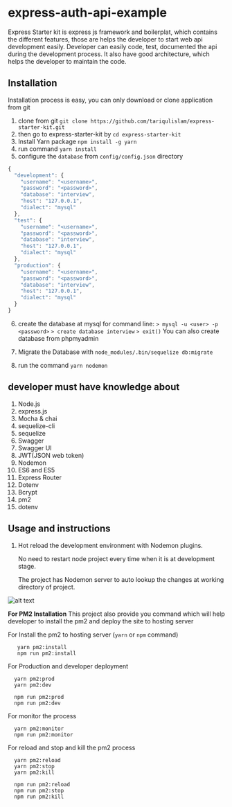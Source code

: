 
# express-auth-api-example
Express Starter kit is express js framework and boilerplat, which contains the different features, those are helps the developer to start web api development easily. Developer can easily code, test, documented the api during the development process. It also have good architecture, which helps the developer to maintain the code.

## Installation

Installation process is easy, you can only download or clone application from git

1. clone from git `git clone https://github.com/tariqulislam/express-starter-kit.git`
2. then go to express-starter-kit by `cd express-starter-kit`
3. Install Yarn package `npm install -g yarn`
4. run command `yarn install`
5. configure the `database` from `config/config.json` directory
```javascript
{
  "development": {
    "username": "<username>",
    "password": "<password>",
    "database": "interview",
    "host": "127.0.0.1",
    "dialect": "mysql"
  },
  "test": {
    "username": "<username>",
    "password": "<password>",
    "database": "interview",
    "host": "127.0.0.1",
    "dialect": "mysql"
  },
  "production": {
    "username": "<username>",
    "password": "<password>",
    "database": "interview",
    "host": "127.0.0.1",
    "dialect": "mysql"
  }
}

```
6. create the database at mysql
    for command line:
        `> mysql -u <user> -p <password>`
        `> create database interview`
        `> exit()`
    You can also create database from phpmyadmin

7. Migrate the Database with `node_modules/.bin/sequelize db:migrate`
8. run the command `yarn nodemon`


## developer must have knowledge about

1. Node.js
2. express.js
3. Mocha & chai
4. sequelize-cli
5. sequelize
6. Swagger
7. Swagger UI
8. JWT(JSON web token)
9. Nodemon
10. ES6 and ES5
11. Express Router
12. Dotenv
13. Bcrypt
14. pm2
15. dotenv

## Usage and instructions

1. Hot reload the development environment with Nodemon plugins.


    No need to restart node project every time when it is at development stage.

    The project has Nodemon server to auto lookup the changes at working directory of project.

![alt text](https://github.com/tariqulislam/express-starter-kit/blob/feature/user-guide/public/images/nodemoon.png)


**For PM2 Installation**
This project also provide you command which will help developer to install the pm2 and deploy the site to hosting server

  For Install the pm2 to hosting server (`yarn` or `npm` command)
  ```
     yarn pm2:install
     npm run pm2:install
  ```
  For Production and developer deployment
  ```
    yarn pm2:prod
    yarn pm2:dev
    
    npm run pm2:prod
    npm run pm2:dev
  ```
  
  For monitor the process 
  ```
    yarn pm2:monitor
    npm run pm2:monitor
  ```
  
  For reload and stop and kill the pm2 process
  ```
    yarn pm2:reload
    yarn pm2:stop
    yarn pm2:kill
    
    npm run pm2:reload
    npm run pm2:stop
    npm run pm2:kill
  ```